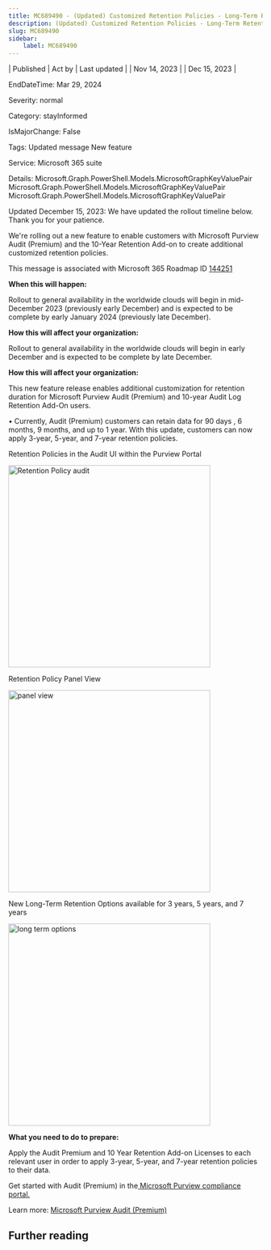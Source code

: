 ```yaml
---
title: MC689490 - (Updated) Customized Retention Policies - Long-Term Retention
description: (Updated) Customized Retention Policies - Long-Term Retention
slug: MC689490
sidebar:
    label: MC689490
---
```



| Published | Act by | Last updated |
| Nov 14, 2023 |  | Dec 15, 2023 |

EndDateTime: Mar 29, 2024

Severity: normal

Category: stayInformed

IsMajorChange: False

Tags: Updated message New feature

Service: Microsoft 365 suite

Details: Microsoft.Graph.PowerShell.Models.MicrosoftGraphKeyValuePair Microsoft.Graph.PowerShell.Models.MicrosoftGraphKeyValuePair Microsoft.Graph.PowerShell.Models.MicrosoftGraphKeyValuePair

<p>Updated December 15, 2023: We have updated the rollout timeline below. Thank you for your patience.</p><p>We're rolling out a new feature to enable customers with Microsoft Purview Audit (Premium) and the 10-Year Retention Add-on to create additional customized retention policies.<p></p>
<p>This message is associated with Microsoft 365 Roadmap ID <a href="https://www.microsoft.com/microsoft-365/roadmap?filters=&amp;searchterms=144251" target="_blank">144251</a></p>
<p><b>When this will happen:</b></p>

<p>Rollout to general availability in the worldwide clouds will begin in mid-December 2023 (previously early December) and is expected to be complete by early January 2024 (previously late December).</p>

<p><b>How this will affect your organization:</b></p>

<p>Rollout to general availability in the worldwide clouds will begin in early December and is expected to be complete by late December.
</p><p><b>How this will affect your organization:</b> 
</p><p>This new feature release enables additional customization for retention duration for Microsoft Purview Audit (Premium) and 10-year Audit Log Retention Add-On users. 
</p><p>•	Currently, Audit (Premium) customers can retain data for 90 days      , 6 months, 9 months, and up to 1 year. With this update, customers can now apply 3-year, 5-year, and 7-year retention policies.</p><p>Retention Policies in the Audit UI within the Purview Portal
</p><p><img src="https://img-prod-cms-rt-microsoft-com.akamaized.net/cms/api/am/imageFileData/RW1eMYX?ver=c1f6" style="width: 400px;" alt="Retention Policy audit"><br></p><p>Retention Policy Panel View&nbsp;</p><p><img src="https://img-prod-cms-rt-microsoft-com.akamaized.net/cms/api/am/imageFileData/RW1eMZ0?ver=7d9a" style="width: 400px;" alt="panel view"><br></p><p>New Long-Term Retention Options available for 3 years, 5 years, and 7 years</p><p><img src="https://img-prod-cms-rt-microsoft-com.akamaized.net/cms/api/am/imageFileData/RW1ePxM?ver=b61e" style="width: 400px;" alt="long term options"><br></p>
<p><b>What you need to do to prepare:</b></p>
<p>Apply the Audit Premium and 10 Year Retention Add-on Licenses to each relevant user in order to apply 3-year, 5-year, and 7-year retention policies to their data. 
</p><p>Get started with Audit (Premium) in the<a href="https://purview.microsoft.com/compliance" target="_blank"> Microsoft Purview compliance portal.</a></p><p>
</p><p>Learn more: <a href="https://learn.microsoft.com/microsoft-365/compliance/audit-premium?view=o365-worldwide" target="_blank">Microsoft Purview Audit (Premium)</a>
</p>

## Further reading
